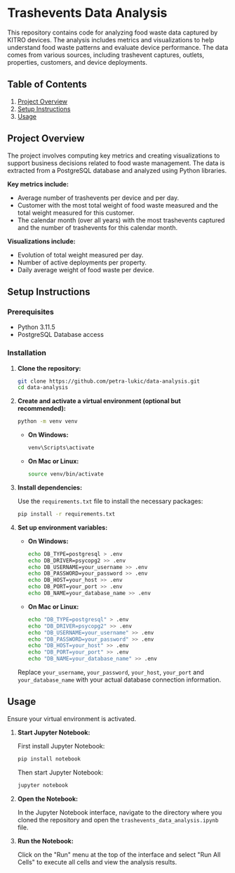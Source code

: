 # Trashevents Data Analysis

This repository contains code for analyzing food waste data captured by KITRO devices. The analysis includes metrics and visualizations to help understand food waste patterns and evaluate device performance. The data comes from various sources, including trashevent captures, outlets, properties, customers, and device deployments.

## Table of Contents

1. [Project Overview](#project-overview)
2. [Setup Instructions](#setup-instructions)
3. [Usage](#usage)

## Project Overview

The project involves computing key metrics and creating visualizations to support business decisions related to food waste management. The data is extracted from a PostgreSQL database and analyzed using Python libraries.

**Key metrics include:**

- Average number of trashevents per device and per day.
- Customer with the most total weight of food waste measured and the total weight measured for this customer.
- The calendar month (over all years) with the most trashevents captured and the number of trashevents for this calendar month.

**Visualizations include:**

- Evolution of total weight measured per day.
- Number of active deployments per property.
- Daily average weight of food waste per device.

## Setup Instructions

### Prerequisites

- Python 3.11.5
- PostgreSQL Database access

### Installation

1. **Clone the repository:**

    ```bash
    git clone https://github.com/petra-lukic/data-analysis.git
    cd data-analysis
    ```

2. **Create and activate a virtual environment (optional but recommended):**

    ```bash
    python -m venv venv
    ```

    - **On Windows:**

      ```bash
      venv\Scripts\activate
      ```

    - **On Mac or Linux:**

      ```bash
      source venv/bin/activate
      ```

3. **Install dependencies:**

    Use the `requirements.txt` file to install the necessary packages:

    ```bash
    pip install -r requirements.txt
    ```

4. **Set up environment variables:**

    - **On Windows:**

      ```bash
      echo DB_TYPE=postgresql > .env
      echo DB_DRIVER=psycopg2 >> .env
      echo DB_USERNAME=your_username >> .env
      echo DB_PASSWORD=your_password >> .env
      echo DB_HOST=your_host >> .env
      echo DB_PORT=your_port >> .env
      echo DB_NAME=your_database_name >> .env
      ```

    - **On Mac or Linux:**

      ```bash
      echo "DB_TYPE=postgresql" > .env
      echo "DB_DRIVER=psycopg2" >> .env
      echo "DB_USERNAME=your_username" >> .env
      echo "DB_PASSWORD=your_password" >> .env
      echo "DB_HOST=your_host" >> .env
      echo "DB_PORT=your_port" >> .env
      echo "DB_NAME=your_database_name" >> .env
      ```

    Replace `your_username`, `your_password`, `your_host`, `your_port` and `your_database_name` with your actual database connection information.

## Usage

Ensure your virtual environment is activated.

1. **Start Jupyter Notebook:**
    
    First install Jupyter Notebook:

    ```bash
    pip install notebook
    ```

    Then start Jupyter Notebook:

    ```bash
    jupyter notebook
    ```

2. **Open the Notebook:**

    In the Jupyter Notebook interface, navigate to the directory where you cloned the repository and open the `trashevents_data_analysis.ipynb` file.

3. **Run the Notebook:**

    Click on the "Run" menu at the top of the interface and select "Run All Cells" to execute all cells and view the analysis results.
